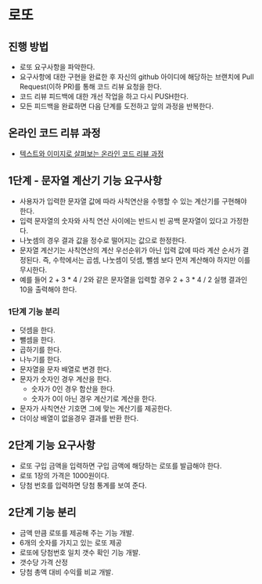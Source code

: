 # 로또
## 진행 방법
* 로또 요구사항을 파악한다.
* 요구사항에 대한 구현을 완료한 후 자신의 github 아이디에 해당하는 브랜치에 Pull Request(이하 PR)를 통해 코드 리뷰 요청을 한다.
* 코드 리뷰 피드백에 대한 개선 작업을 하고 다시 PUSH한다.
* 모든 피드백을 완료하면 다음 단계를 도전하고 앞의 과정을 반복한다.

## 온라인 코드 리뷰 과정
* [텍스트와 이미지로 살펴보는 온라인 코드 리뷰 과정](https://github.com/next-step/nextstep-docs/tree/master/codereview)

## 1단계 - 문자열 계산기 기능 요구사항
* 사용자가 입력한 문자열 값에 따라 사칙연산을 수행할 수 있는 계산기를 구현해야 한다.
* 입력 문자열의 숫자와 사칙 연산 사이에는 반드시 빈 공백 문자열이 있다고 가정한다.
* 나눗셈의 경우 결과 값을 정수로 떨어지는 값으로 한정한다.
* 문자열 계산기는 사칙연산의 계산 우선순위가 아닌 입력 값에 따라 계산 순서가 결정된다. 즉, 수학에서는 곱셈, 나눗셈이 덧셈, 뺄셈 보다 먼저 계산해야 하지만 이를 무시한다.
* 예를 들어 2 + 3 * 4 / 2와 같은 문자열을 입력할 경우 2 + 3 * 4 / 2 실행 결과인 10을 출력해야 한다.

### 1단계 기능 분리
* 덧셈을 한다.
* 뺄셈을 한다.
* 곱하기를 한다.
* 나누기를 한다.
* 문자열을 문자 배열로 변경 한다.
* 문자가 숫자인 경우 계산을 한다.
    * 숫자가 0인 경우 합산을 한다.
    * 숫자가 0이 아닌 경우 계산기로 계산을 한다.
* 문자가 사칙연산 기호면 그에 맞는 계산기를 제공한다.
* 더이상 배열이 없을경우 결과를 반환 한다.

## 2단계 기능 요구사항
* 로또 구입 금액을 입력하면 구입 금액에 해당하는 로또를 발급해야 한다.
* 로또 1장의 가격은 1000원이다.
* 당첨 번호를 입력하면 당첨 통계를 보여 준다.

## 2단계 기능 분리
* 금액 만큼 로또를 제공해 주는 기능 개발.
* 6개의 숫자를 가지고 있는 로또 제공
* 로또에 당첨번호 일치 갯수 확인 기능 개발.
* 갯수당 가격 산정
* 당첨 총액 대비 수익률 비교 개발.